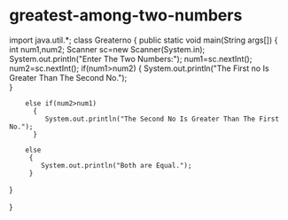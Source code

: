 # greatest-among-two-numbers
import java.util.*;
class Greaterno
{
  public static void main(String args[])
  {
     int num1,num2;
     Scanner sc=new Scanner(System.in);
     System.out.println("Enter The Two Numbers:");
     num1=sc.nextInt();
     num2=sc.nextInt();
        if(num1>num2)
           {
              System.out.println("The First no Is Greater Than The Second No.");              
           }

        else if(num2>num1)
          {
             System.out.println("The Second No Is Greater Than The First No.");
          }

        else
         {
            System.out.println("Both are Equal.");
         }

 }

}
